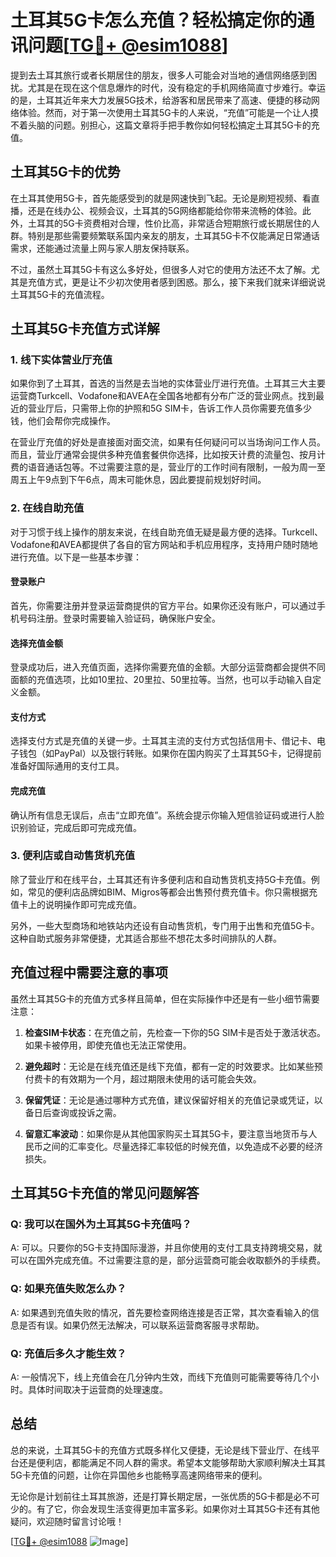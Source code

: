 # 土耳其5G卡怎么充值？轻松搞定你的通讯问题[[TG💪+ @esim1088](https://t.me/s/esim1088)]

提到去土耳其旅行或者长期居住的朋友，很多人可能会对当地的通信网络感到困扰。尤其是在现在这个信息爆炸的时代，没有稳定的手机网络简直寸步难行。幸运的是，土耳其近年来大力发展5G技术，给游客和居民带来了高速、便捷的移动网络体验。然而，对于第一次使用土耳其5G卡的人来说，“充值”可能是一个让人摸不着头脑的问题。别担心，这篇文章将手把手教你如何轻松搞定土耳其5G卡的充值。

## 土耳其5G卡的优势

在土耳其使用5G卡，首先能感受到的就是网速快到飞起。无论是刷短视频、看直播，还是在线办公、视频会议，土耳其的5G网络都能给你带来流畅的体验。此外，土耳其的5G卡资费相对合理，性价比高，非常适合短期旅行或长期居住的人群。特别是那些需要频繁联系国内亲友的朋友，土耳其5G卡不仅能满足日常通话需求，还能通过流量上网与家人朋友保持联系。

不过，虽然土耳其5G卡有这么多好处，但很多人对它的使用方法还不太了解。尤其是充值方式，更是让不少初次使用者感到困惑。那么，接下来我们就来详细说说土耳其5G卡的充值流程。

## 土耳其5G卡充值方式详解

### 1. 线下实体营业厅充值

如果你到了土耳其，首选的当然是去当地的实体营业厅进行充值。土耳其三大主要运营商Turkcell、Vodafone和AVEA在全国各地都有分布广泛的营业网点。找到最近的营业厅后，只需带上你的护照和5G SIM卡，告诉工作人员你需要充值多少钱，他们会帮你完成操作。

在营业厅充值的好处是直接面对面交流，如果有任何疑问可以当场询问工作人员。而且，营业厅通常会提供多种充值套餐供你选择，比如按天计费的流量包、按月计费的语音通话包等。不过需要注意的是，营业厅的工作时间有限制，一般为周一至周五上午9点到下午6点，周末可能休息，因此要提前规划好时间。

### 2. 在线自助充值

对于习惯于线上操作的朋友来说，在线自助充值无疑是最方便的选择。Turkcell、Vodafone和AVEA都提供了各自的官方网站和手机应用程序，支持用户随时随地进行充值。以下是一些基本步骤：

#### 登录账户
首先，你需要注册并登录运营商提供的官方平台。如果你还没有账户，可以通过手机号码注册。登录时需要输入验证码，确保账户安全。

#### 选择充值金额
登录成功后，进入充值页面，选择你需要充值的金额。大部分运营商都会提供不同面额的充值选项，比如10里拉、20里拉、50里拉等。当然，也可以手动输入自定义金额。

#### 支付方式
选择支付方式是充值的关键一步。土耳其主流的支付方式包括信用卡、借记卡、电子钱包（如PayPal）以及银行转账。如果你在国内购买了土耳其5G卡，记得提前准备好国际通用的支付工具。

#### 完成充值
确认所有信息无误后，点击“立即充值”。系统会提示你输入短信验证码或进行人脸识别验证，完成后即可完成充值。

### 3. 便利店或自动售货机充值

除了营业厅和在线平台，土耳其还有许多便利店和自动售货机支持5G卡充值。例如，常见的便利店品牌如BIM、Migros等都会出售预付费充值卡。你只需根据充值卡上的说明操作即可完成充值。

另外，一些大型商场和地铁站内还设有自动售货机，专门用于出售和充值5G卡。这种自助式服务非常便捷，尤其适合那些不想花太多时间排队的人群。

## 充值过程中需要注意的事项

虽然土耳其5G卡的充值方式多样且简单，但在实际操作中还是有一些小细节需要注意：

1. **检查SIM卡状态**：在充值之前，先检查一下你的5G SIM卡是否处于激活状态。如果卡被停用，即使充值也无法正常使用。

2. **避免超时**：无论是在线充值还是线下充值，都有一定的时效要求。比如某些预付费卡的有效期为一个月，超过期限未使用的话可能会失效。

3. **保留凭证**：无论是通过哪种方式充值，建议保留好相关的充值记录或凭证，以备日后查询或投诉之需。

4. **留意汇率波动**：如果你是从其他国家购买土耳其5G卡，要注意当地货币与人民币之间的汇率变化。尽量选择汇率较低的时候充值，以免造成不必要的经济损失。

## 土耳其5G卡充值的常见问题解答

### Q: 我可以在国外为土耳其5G卡充值吗？

A: 可以。只要你的5G卡支持国际漫游，并且你使用的支付工具支持跨境交易，就可以在国外完成充值。不过需要注意的是，部分运营商可能会收取额外的手续费。

### Q: 如果充值失败怎么办？

A: 如果遇到充值失败的情况，首先要检查网络连接是否正常，其次查看输入的信息是否有误。如果仍然无法解决，可以联系运营商客服寻求帮助。

### Q: 充值后多久才能生效？

A: 一般情况下，线上充值会在几分钟内生效，而线下充值则可能需要等待几个小时。具体时间取决于运营商的处理速度。

## 总结

总的来说，土耳其5G卡的充值方式既多样化又便捷，无论是线下营业厅、在线平台还是便利店，都能满足不同人群的需求。希望本文能够帮助大家顺利解决土耳其5G卡充值的问题，让你在异国他乡也能畅享高速网络带来的便利。

无论你是计划前往土耳其旅游，还是打算长期定居，一张优质的5G卡都是必不可少的。有了它，你会发现生活变得更加丰富多彩。如果你对土耳其5G卡还有其他疑问，欢迎随时留言讨论哦！

[[TG💪+ @esim1088](https://t.me/s/esim1088) ![Image](https://i.postimg.cc/4NQfJmqS/Snipaste-2025-05-13-00-14-12.png)]